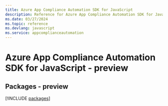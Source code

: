 ```yaml
---
title: Azure App Compliance Automation SDK for JavaScript
description: Reference for Azure App Compliance Automation SDK for JavaScript
ms.date: 03/27/2024
ms.topic: reference
ms.devlang: javascript
ms.service: appcomplianceautomation
---
```

# Azure App Compliance Automation SDK for JavaScript - preview
## Packages - preview
[!INCLUDE [packages](app-compliance-automation-index.md)]